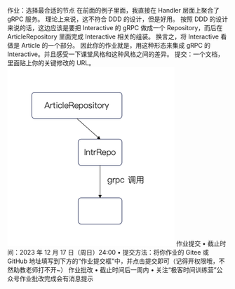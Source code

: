 作业：选择最合适的节点
在前面的例子里面，我直接在 Handler 层面上聚合了 gRPC 服务。
理论上来说，这不符合 DDD 的设计，但是好用。
按照 DDD 的设计来说的话，这边应该是要把 Interactive 的 gRPC 做成一个 Repository，而后在 ArticleRepository 里面完成 Interactive 相关的组装。
换言之，将 Interactive 看做是 Article 的一个部分。
因此你的作业就是，用这种形态来集成 gRPC 的 Interactive。并且感受一下课堂风格和这种风格之间的差异。
提交：一个文档，里面贴上你的关键修改的 URL。
![img.png](img.png)
作业提交
• 截止时间：2023 年 12 月 17 日（周日）24:00
• 提交方法：将你作业的 Gitee 或 GitHub 地址填写到下方的“作业提交框”中，并点击提交即可（记得开权限哦，不然助教老师打不开~）
作业批改
• 截止时间后一周内
• 关注“极客时间训练营”公众号作业批改完成会有消息提示
